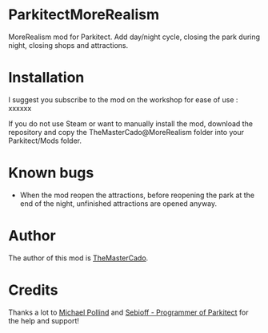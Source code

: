 # ParkitectMoreRealism
MoreRealism mod for Parkitect. Add day/night cycle, closing the park during night, closing shops and attractions.

# Installation
I suggest you subscribe to the mod on the workshop for ease of use : xxxxxx

If you do not use Steam or want to manually install the mod, download the repository and copy the TheMasterCado@MoreRealism folder into your Parkitect/Mods folder.

# Known bugs
* When the mod reopen the attractions, before reopening the park at the end of the night, unfinished attractions are opened anyway.

# Author
The author of this mod is [TheMasterCado](https://github.com/TheMasterCado).

# Credits

Thanks a lot to [Michael Pollind](https://github.com/pollend) and [Sebioff - Programmer of Parkitect](https://github.com/sebioff) for the help and support!
